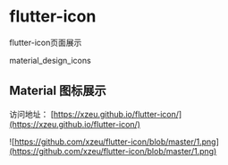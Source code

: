 # flutter-icon
flutter-icon页面展示

material_design_icons

## Material 图标展示

访问地址：
[https://xzeu.github.io/flutter-icon/](https://xzeu.github.io/flutter-icon/)

![https://github.com/xzeu/flutter-icon/blob/master/1.png](https://github.com/xzeu/flutter-icon/blob/master/1.png)
